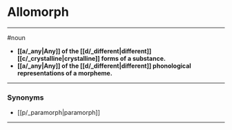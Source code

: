 # Allomorph
---
#noun
- **[[a/_any|Any]] of the [[d/_different|different]] [[c/_crystalline|crystalline]] forms of a substance.**
- **[[a/_any|Any]] of the [[d/_different|different]] phonological representations of a morpheme.**
---
### Synonyms
- [[p/_paramorph|paramorph]]
---
